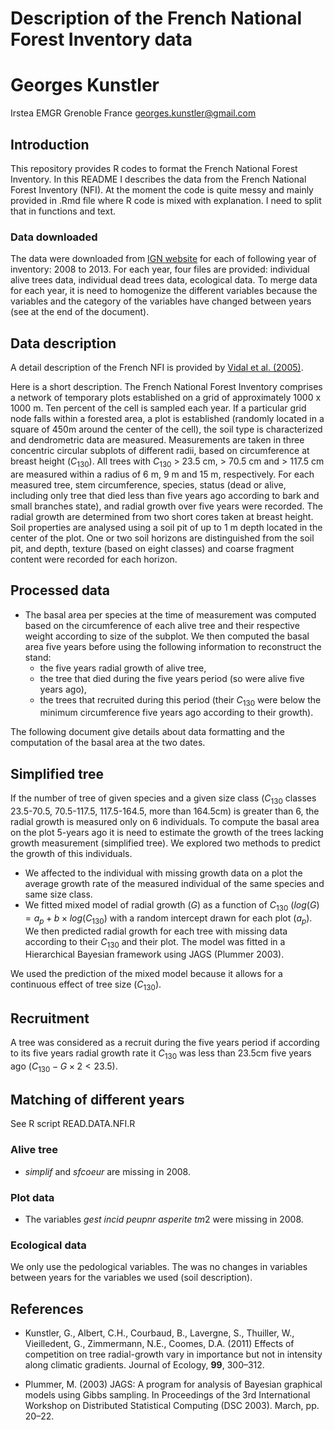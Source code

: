 # Description of the French National Forest Inventory data
# Georges Kunstler

Irstea EMGR Grenoble France <georges.kunstler@gmail.com>

## Introduction

This repository provides R codes to format the French National Forest Inventory. In this README I describes the data from the French National Forest Inventory (NFI). At the moment the code is quite messy and mainly provided in .Rmd file where R code is mixed with explanation. I need to split that in functions and text.

### Data downloaded
 The data were downloaded from
 [IGN website](http://inventaire-forestier.ign.fr/spip/spip.php?rubrique153) for each of
 following year of inventory: 2008 to 2013. For each year, four files are provided: individual alive trees data, individual dead trees data, ecological data. To merge data for each year, it is need to homogenize the different variables because the variables and the category of the variables have changed between years (see at the end of the document). 

## Data description

A detail description of the French NFI is provided by [Vidal et al. (2005)](http://www.nrs.fs.fed.us/pubs/gtr/gtr_wo077/gtr_wo077_067.pdf).

Here is a short description.
The French National Forest Inventory comprises a network of temporary plots established on a grid of approximately 1000 x 1000 m. Ten percent of the cell is sampled each year. If a particular grid node falls within a forested area, a plot is established (randomly located in a square of 450m around the center of the cell), the soil type is characterized and dendrometric data are measured. Measurements are taken in three concentric circular subplots of different radii, based on circumference at breast height ($C_{130}$). All trees with $C_{130}$  > 23.5 cm, > 70.5 cm and > 117.5 cm are measured within a radius of 6 m, 9 m and 15 m, respectively.  For each measured tree, stem circumference, species, status (dead or alive, including only tree that died less than five years ago according to bark and small branches state), and radial growth over five years were recorded.  The radial growth are determined from two short cores taken at breast height.  Soil properties are analysed using a soil pit of up to 1 m depth located in the center of the plot.  One or two soil horizons are distinguished from the soil pit, and depth, texture (based on eight classes) and coarse fragment content were recorded for each horizon.

## Processed data

* The basal area per species at the time of measurement was computed based on the circumference of each alive tree and their respective weight according to size of the subplot. We then computed the basal area five years before using the following information to reconstruct the stand:
    + the five years radial growth of alive tree,
	+ the tree that died during the five years period (so were alive five years ago),
	+ the trees that recruited during this period (their $C_{130}$ were below the minimum circumference five years ago according to their growth).

The following document give details about data formatting and the computation of the basal area at the two dates.


## Simplified tree

If the number of tree of given species and a given size class
($C_{130}$ classes 23.5-70.5, 70.5-117.5, 117.5-164.5, more than 164.5cm) is greater than 6, the radial growth is measured only on 6 individuals. To compute the basal area on the plot 5-years ago it is need to estimate the growth of the trees lacking growth measurement (simplified tree). We explored two methods to predict the growth of this individuals. 

* We affected to the individual with missing growth data on a plot the average growth rate of the measured individual of the same species and same size class.
* We fitted mixed model of radial growth ($G$) as a function of $C_{130}$ ($log(G) = a_p + b \times log(C_{130})$ with a random intercept drawn for each plot ($a_p$). We then predicted radial growth for each tree with missing data according to their $C_{130}$ and their plot. The model was fitted in a Hierarchical Bayesian framework using JAGS (Plummer 2003).

We used the prediction of the mixed model because it allows for a continuous effect of tree size ($C_{130}$).

## Recruitment

A tree was considered as a recruit during the five years period if according to its five years radial growth rate it $C_{130}$ was less than 23.5cm five years ago ($C_{130} -G \times 2 < 23.5$).


## Matching of different years

See R script READ.DATA.NFI.R

### Alive tree

- *simplif* and *sfcoeur* are missing in 2008.


### Plot data

- The variables $gest$ $incid$ $peupnr$ $asperite$ $tm2$ were
missing in 2008.

### Ecological data

We only use the pedological variables. The was no changes in variables between years for the variables we used (soil description).



## References

- Kunstler, G., Albert, C.H., Courbaud, B., Lavergne, S., Thuiller, W., Vieilledent, G., Zimmermann, N.E., Coomes, D.A. (2011) Effects of competition on tree radial-growth vary in importance but not in intensity along climatic gradients. Journal of Ecology, **99**, 300–312.

- Plummer, M. (2003) JAGS: A program for analysis of Bayesian graphical models using Gibbs sampling. In Proceedings of the 3rd International Workshop on Distributed Statistical Computing (DSC 2003). March, pp. 20–22.
